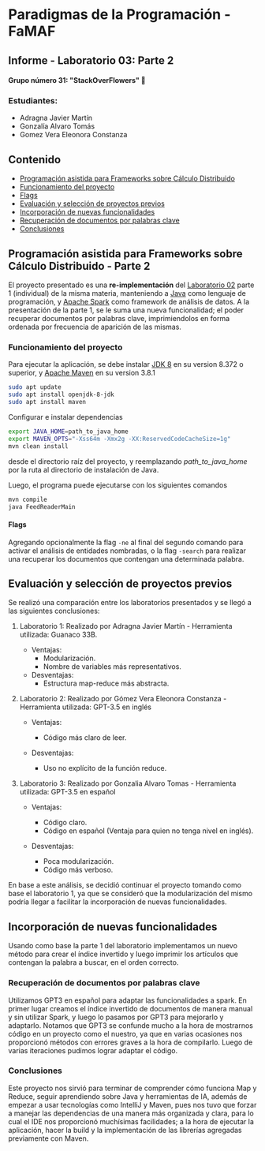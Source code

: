 # Paradigmas de la Programación - FaMAF

## Informe - Laboratorio 03: Parte 2

#### Grupo número 31: "StackOverFlowers" 🌻

### Estudiantes:
* Adragna Javier Martín
* Gonzalía Alvaro Tomás
* Gomez Vera Eleonora Constanza

## Contenido

- [Programación asistida para Frameworks sobre Cálculo Distribuido](#programación-asistida-para-frameworks-sobre-cálculo-distribuido)
 - [Funcionamiento del proyecto](#funcionamiento-del-proyecto)
  - [Flags](#flags)
- [Evaluación y selección de proyectos previos](#evaluaci%C3%B3n-y-selecci%C3%B3n-de-proyectos-previos)
- [Incorporación de nuevas funcionalidades](#incorporaci%C3%B3n-de-nuevas-funcionalidades)
 - [Recuperación de documentos por palabras clave](#recuperación-de-documentos-por-palabras-clave)
- [Conclusiones](#conclusiones)

## Programación asistida para Frameworks sobre Cálculo Distribuido - Parte 2

El proyecto presentado es una **re-implementación** del [Laboratorio 02](https://bitbucket.org/paradigmas-programacion-famaf/grupo31_lab02_2023/src/master/) parte 1 (individual) de la misma materia, manteniendo a [Java](https://www.oracle.com/java/) como lenguaje de programación, y [Apache Spark](https://spark.apache.org/faq.html) como framework de análisis de datos.
A la presentación de la parte 1, se le suma una nueva funcionalidad; el poder recuperar documentos por palabras clave, imprimiendolos en forma ordenada por frecuencia de aparición de las mismas.

### Funcionamiento del proyecto

Para ejecutar la aplicación, se debe instalar [JDK 8](https://www.oracle.com/java/technologies/javase/jdk20-archive-downloads.html) en su version 8.372 o superior, y [Apache Maven](https://maven.apache.org/download.cgi) en su version 3.8.1

```bash
sudo apt update
sudo apt install openjdk-8-jdk
sudo apt install maven
```

Configurar e instalar dependencias 
    
```bash
export JAVA_HOME=path_to_java_home
export MAVEN_OPTS="-Xss64m -Xmx2g -XX:ReservedCodeCacheSize=1g"
mvn clean install
```
desde el directorio raíz del proyecto, y reemplazando _path_to_java_home_ por la ruta al directorio de instalación de Java.

Luego, el programa puede ejecutarse con los siguientes comandos

```bash
mvn compile
java FeedReaderMain
```
#### Flags

Agregando opcionalmente la flag `-ne` al final del segundo comando para activar el análisis de entidades nombradas, o la flag `-search` para realizar una recuperar los documentos que contengan una determinada palabra.

## Evaluación y selección de proyectos previos
   Se realizó una comparación entre los laboratorios presentados y se llegó a las siguientes conclusiones:

   1. Laboratorio 1: Realizado por Adragna Javier Martín - Herramienta utilizada: Guanaco 33B.

      * Ventajas:
        * Modularización.
        * Nombre de variables más representativos.
      * Desventajas: 
        * Estructura map-reduce más abstracta.
   

   2. Laboratorio 2: Realizado por Gómez Vera Eleonora Constanza - Herramienta utilizada: GPT-3.5 en inglés
      * Ventajas:
        * Código más claro de leer.
   
      * Desventajas:
        * Uso no explícito de la función reduce.
   
   3. Laboratorio 3: Realizado por Gonzalia Alvaro Tomas - Herramienta utilizada: GPT-3.5 en español

      * Ventajas:
        * Código claro.
        * Código en español (Ventaja para quien no tenga nivel en inglés).
        
      * Desventajas:
        * Poca modularización.
        * Código más verboso.

  En base a este análisis, se decidió continuar el proyecto tomando como base el laboratorio 1, ya que se consideró que la modularización del mismo podría llegar a facilitar la incorporación de nuevas funcionalidades.
   
## Incorporación de nuevas funcionalidades

Usando como base la parte 1 del laboratorio implementamos un nuevo método para crear el índice invertido y luego imprimir los artículos que contengan la palabra a buscar, en el orden correcto.

### Recuperación de documentos por palabras clave
Utilizamos GPT3 en español para adaptar las funcionalidades a spark. En primer lugar creamos el índice invertido de documentos de manera manual y sin utilizar Spark, y luego lo pasamos por GPT3 para mejorarlo y adaptarlo.
Notamos que GPT3 se confunde mucho a la hora de mostrarnos código en un proyecto como el nuestro, ya que en varias ocasiones nos proporcionó métodos con errores graves a la hora de compilarlo. Luego de varias iteraciones pudimos lograr adaptar el código.

### Conclusiones
Este proyecto nos sirvió para terminar de comprender cómo funciona Map y Reduce, seguir aprendiendo sobre Java y herramientas de IA, además de empezar a usar tecnologías como IntelliJ y Maven, pues nos tuvo que forzar a manejar las dependencias de una manera más organizada y clara, para lo cual el IDE nos proporcionó muchísimas facilidades; a la hora de ejecutar la aplicación, hacer la build y la implementación de las librerías agregadas previamente con Maven.
